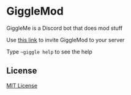 # GiggleMod

GiggleMe is a Discord bot that does mod stuff

Use [this link](https://discord.com/api/oauth2/authorize?client_id=811069254430490654&permissions=268782656&scope=bot) to invite GiggleMod to your server

Type `~giggle help` to see the help

## License

[MIT License](/LICENSE)
